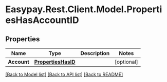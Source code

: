 # Easypay.Rest.Client.Model.PropertiesHasAccountID

## Properties

Name | Type | Description | Notes
------------ | ------------- | ------------- | -------------
**Account** | [**PropertiesHasID**](PropertiesHasID.md) |  | [optional] 

[[Back to Model list]](../README.md#documentation-for-models) [[Back to API list]](../README.md#documentation-for-api-endpoints) [[Back to README]](../README.md)

